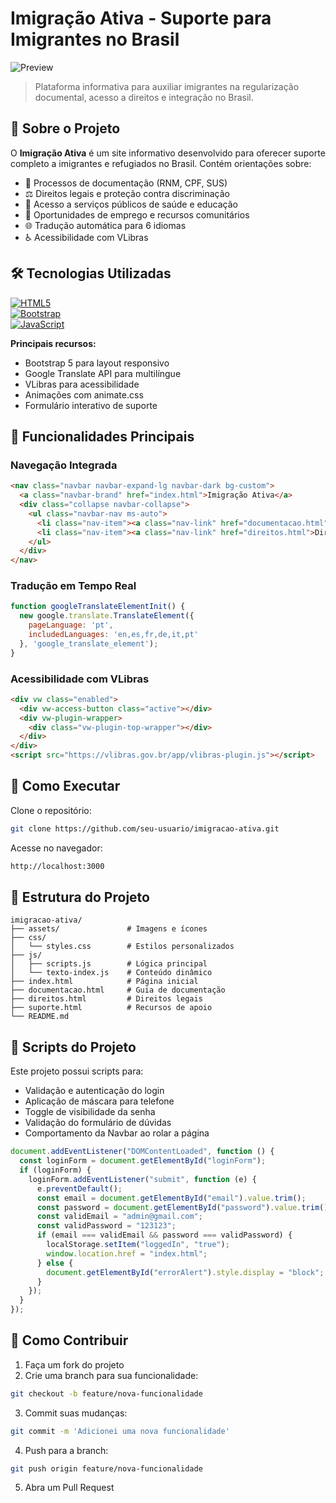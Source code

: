 # Imigração Ativa - Suporte para Imigrantes no Brasil

![Preview](assets/preview.jpg)

> Plataforma informativa para auxiliar imigrantes na regularização documental, acesso a direitos e integração no Brasil.

## 📁 Sobre o Projeto

O **Imigração Ativa** é um site informativo desenvolvido para oferecer suporte completo a imigrantes e refugiados no Brasil. Contém orientações sobre:

- 📝 Processos de documentação (RNM, CPF, SUS)
- ⚖️ Direitos legais e proteção contra discriminação
- 🏥 Acesso a serviços públicos de saúde e educação
- 💼 Oportunidades de emprego e recursos comunitários
- 🌐 Tradução automática para 6 idiomas
- ♿ Acessibilidade com VLibras

## 🛠 Tecnologias Utilizadas

[![HTML5](https://img.shields.io/badge/HTML5-E34F26?style=flat&logo=html5&logoColor=white)](https://developer.mozilla.org/pt-BR/docs/Web/HTML)  
[![Bootstrap](https://img.shields.io/badge/Bootstrap-7952B3?style=flat&logo=bootstrap&logoColor=white)](https://getbootstrap.com)  
[![JavaScript](https://img.shields.io/badge/JavaScript-F7DF1E?style=flat&logo=javascript&logoColor=black)](https://developer.mozilla.org/pt-BR/docs/Web/JavaScript)

**Principais recursos:**
- Bootstrap 5 para layout responsivo
- Google Translate API para multilíngue
- VLibras para acessibilidade
- Animações com animate.css
- Formulário interativo de suporte

## 🌟 Funcionalidades Principais

### Navegação Integrada
```html
<nav class="navbar navbar-expand-lg navbar-dark bg-custom">
  <a class="navbar-brand" href="index.html">Imigração Ativa</a>
  <div class="collapse navbar-collapse">
    <ul class="navbar-nav ms-auto">
      <li class="nav-item"><a class="nav-link" href="documentacao.html">Documentação</a></li>
      <li class="nav-item"><a class="nav-link" href="direitos.html">Direitos</a></li>
    </ul>
  </div>
</nav>
```

### Tradução em Tempo Real
```javascript
function googleTranslateElementInit() {
  new google.translate.TranslateElement({
    pageLanguage: 'pt',
    includedLanguages: 'en,es,fr,de,it,pt'
  }, 'google_translate_element');
}
```

### Acessibilidade com VLibras
```html
<div vw class="enabled">
  <div vw-access-button class="active"></div>
  <div vw-plugin-wrapper>
    <div class="vw-plugin-top-wrapper"></div>
  </div>
</div>
<script src="https://vlibras.gov.br/app/vlibras-plugin.js"></script>
```

## 🚀 Como Executar

Clone o repositório:
```bash
git clone https://github.com/seu-usuario/imigracao-ativa.git
```


Acesse no navegador:
```bash
http://localhost:3000
```

## 📂 Estrutura do Projeto
```
imigracao-ativa/
├── assets/               # Imagens e ícones
├── css/
│   └── styles.css        # Estilos personalizados
├── js/
│   ├── scripts.js        # Lógica principal
│   └── texto-index.js    # Conteúdo dinâmico
├── index.html            # Página inicial
├── documentacao.html     # Guia de documentação
├── direitos.html         # Direitos legais
├── suporte.html          # Recursos de apoio
└── README.md
```

## 📝 Scripts do Projeto

Este projeto possui scripts para:
- Validação e autenticação do login
- Aplicação de máscara para telefone
- Toggle de visibilidade da senha
- Validação do formulário de dúvidas
- Comportamento da Navbar ao rolar a página

```javascript
document.addEventListener("DOMContentLoaded", function () {
  const loginForm = document.getElementById("loginForm");
  if (loginForm) {
    loginForm.addEventListener("submit", function (e) {
      e.preventDefault();
      const email = document.getElementById("email").value.trim();
      const password = document.getElementById("password").value.trim();
      const validEmail = "admin@gmail.com";
      const validPassword = "123123";
      if (email === validEmail && password === validPassword) {
        localStorage.setItem("loggedIn", "true");
        window.location.href = "index.html";
      } else {
        document.getElementById("errorAlert").style.display = "block";
      }
    });
  }
});
```

## 🤝 Como Contribuir

1. Faça um fork do projeto
2. Crie uma branch para sua funcionalidade:
```bash
git checkout -b feature/nova-funcionalidade
```
3. Commit suas mudanças:
```bash
git commit -m 'Adicionei uma nova funcionalidade'
```
4. Push para a branch:
```bash
git push origin feature/nova-funcionalidade
```
5. Abra um Pull Request
